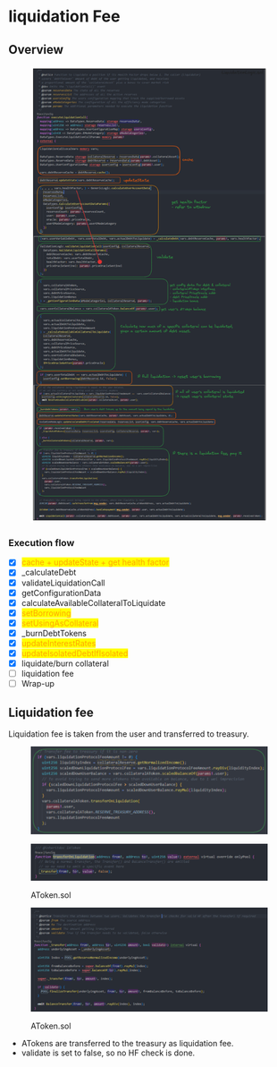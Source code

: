 # liquidation Fee

## Overview

<figure><img src="../../.gitbook/assets/image (205).png" alt=""><figcaption></figcaption></figure>

### Execution flow

* [x] <mark style="color:orange;">cache + updateState + get health factor</mark>
* [x] \_calculateDebt
* [x] validateLiquidationCall
* [x] getConfigurationData
* [x] calculateAvailableCollateralToLiquidate
* [x] <mark style="color:orange;">setBorrowing</mark>
* [x] <mark style="color:orange;">setUsingAsCollateral</mark>
* [x] \_burnDebtTokens
* [x] <mark style="color:orange;">updateInterestRates</mark>
* [x] <mark style="color:orange;">updateIsolatedDebtIfIsolated</mark>
* [x] liquidate/burn collateral
* [ ] liquidation fee
* [ ] Wrap-up

## Liquidation fee

Liquidation fee is taken from the user and transferred to treasury.

<figure><img src="../../.gitbook/assets/image (1) (5).png" alt=""><figcaption></figcaption></figure>

<figure><img src="../../.gitbook/assets/image.png" alt=""><figcaption><p>AToken.sol</p></figcaption></figure>

<figure><img src="../../.gitbook/assets/image (1).png" alt=""><figcaption><p>AToken.sol</p></figcaption></figure>

* ATokens are transferred to the treasury as liquidation fee.&#x20;
* validate is set to false, so no HF check is done.

